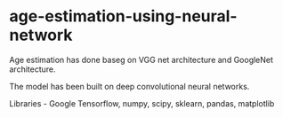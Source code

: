 # age-estimation-using-neural-network

Age estimation has done baseg on VGG net architecture and GoogleNet architecture.

The model has been built on deep convolutional neural networks.

Libraries - Google Tensorflow, numpy, scipy, sklearn, pandas, matplotlib
